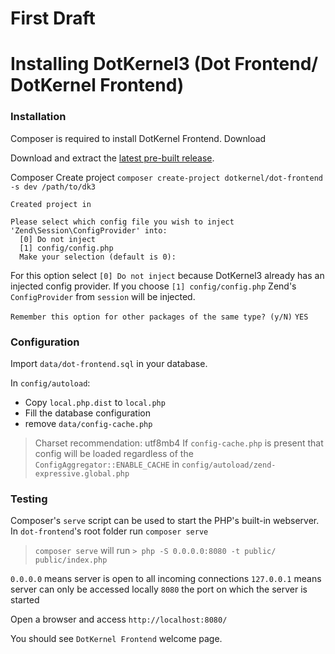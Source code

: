 # First Draft


# Installing DotKernel3 (Dot Frontend/ DotKernel Frontend)

### Installation

Composer is required to install DotKernel Frontend. Download 

Download and extract the [latest pre-built release](https://github.com/joemccann/dillinger/releases).

Composer
Create project
`composer create-project dotkernel/dot-frontend -s dev /path/to/dk3`

```shell
Created project in 

Please select which config file you wish to inject 'Zend\Session\ConfigProvider' into:
  [0] Do not inject
  [1] config/config.php
  Make your selection (default is 0):
```

For this option select `[0] Do not inject` because DotKernel3 already has an injected config provider.
If you choose `[1] config/config.php` Zend's `ConfigProvider` from `session` will be injected.

`Remember this option for other packages of the same type? (y/N)`
`YES`

### Configuration
Import `data/dot-frontend.sql` in your database.

In `config/autoload`:
* Copy `local.php.dist` to `local.php`
* Fill the database configuration
* remove `data/config-cache.php`
> Charset recommendation: utf8mb4
> If `config-cache.php` is present that config will be loaded regardless of the `ConfigAggregator::ENABLE_CACHE` in `config/autoload/zend-expressive.global.php`

### Testing

Composer's `serve` script can be used to start the PHP's built-in webserver.
In `dot-frontend`'s root folder run `composer serve`
> `composer serve` will run `> php -S 0.0.0.0:8080 -t public/ public/index.php`

`0.0.0.0` means server is open to all incoming connections
`127.0.0.1` means server can only be accessed locally 
`8080` the port on which the server is started

Open a browser and access `http://localhost:8080/`

You should see `DotKernel Frontend` welcome page.

